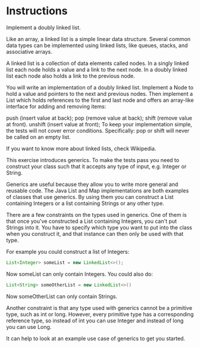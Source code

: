 # Instructions
Implement a doubly linked list.

Like an array, a linked list is a simple linear data structure. Several common data types can be implemented using linked lists, like queues, stacks, and associative arrays.

A linked list is a collection of data elements called nodes. In a singly linked list each node holds a value and a link to the next node. In a doubly linked list each node also holds a link to the previous node.

You will write an implementation of a doubly linked list. Implement a Node to hold a value and pointers to the next and previous nodes. Then implement a List which holds references to the first and last node and offers an array-like interface for adding and removing items:

push (insert value at back);
pop (remove value at back);
shift (remove value at front).
unshift (insert value at front);
To keep your implementation simple, the tests will not cover error conditions. Specifically: pop or shift will never be called on an empty list.

If you want to know more about linked lists, check Wikipedia.

This exercise introduces generics. To make the tests pass you need to construct your class such that it accepts any type of input, e.g. Integer or String.

Generics are useful because they allow you to write more general and reusable code. The Java List and Map implementations are both examples of classes that use generics. By using them you can construct a List containing Integers or a list containing Strings or any other type.

There are a few constraints on the types used in generics. One of them is that once you've constructed a List containing Integers, you can't put Strings into it. You have to specify which type you want to put into the class when you construct it, and that instance can then only be used with that type.

For example you could construct a list of Integers:
```java
List<Integer> someList = new LinkedList<>();
```
Now someList can only contain Integers. You could also do:
```java
List<String> someOtherList = new LinkedList<>()
```
Now someOtherList can only contain Strings.

Another constraint is that any type used with generics cannot be a primitive type, such as int or long. However, every primitive type has a corresponding reference type, so instead of int you can use Integer and instead of long you can use Long.

It can help to look at an example use case of generics to get you started.
